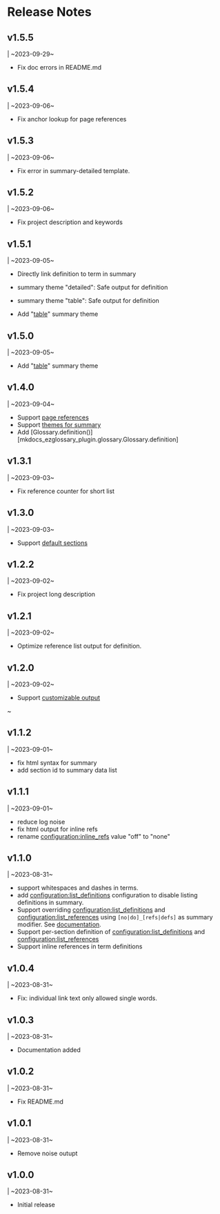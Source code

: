 # Release Notes

## v1.5.5
| ~2023-09-29~

-   Fix doc errors in README.md

## v1.5.4
| ~2023-09-06~

-   Fix anchor lookup for page references

## v1.5.3
| ~2023-09-06~

-   Fix error in summary-detailed template.

## v1.5.2
| ~2023-09-06~

-   Fix project description and keywords

## v1.5.1
| ~2023-09-05~

-   Directly link definition to term in summary
-   summary theme "detailed": Safe output for definition
-   summary theme "table": Safe output for definition

-   Add "[table](usage/summary.md#themes)" summary theme
## v1.5.0
| ~2023-09-05~

-   Add "[table](usage/summary.md#themes)" summary theme

## v1.4.0
| ~2023-09-04~

-   Support [page references](usage/pagerefs.md)
-   Support [themes for summary](usage/summary.md#themes)
-   Add [Glossary.definition()][mkdocs_ezglossary_plugin.glossary.Glossary.definition]

## v1.3.1
| ~2023-09-03~

-   Fix reference counter for short list

## v1.3.0
| ~2023-09-03~

-   Support [default sections](usage/default.md)

## v1.2.2
| ~2023-09-02~

-   Fix project long description

## v1.2.1
| ~2023-09-02~

-   Optimize reference list output for definition.

## v1.2.0
| ~2023-09-02~

-   Support [customizable output](usage/customization.md)

~
## v1.1.2
| ~2023-09-01~

-   fix html syntax for summary
-   add section id to summary data list

## v1.1.1
| ~2023-09-01~

-   reduce log noise
-   fix html output for inline refs
-   rename <configuration:inline_refs> value "off" to "none"

## v1.1.0
| ~2023-08-31~

-   support whitespaces and dashes in terms.
-   add <configuration:list_definitions> configuration to
    disable listing definitions in summary.
-   Support overriding <configuration:list_definitions> and
    <configuration:list_references> using `[no|do]_[refs|defs]`
    as summary modifier. See 
    [documentation](https://realtimeprojects.github.io/mkdocs-ezglossary/usage/summary#overriding-the-output-behaviour).
-   Support per-section definition of <configuration:list_definitions> and
    <configuration:list_references>
-   Support inline references in term definitions


## v1.0.4
| ~2023-08-31~

-   Fix: individual link text only allowed single words.

## v1.0.3
| ~2023-08-31~

-   Documentation added

## v1.0.2
| ~2023-08-31~

-   Fix README.md

## v1.0.1
| ~2023-08-31~

-   Remove noise outupt

## v1.0.0
| ~2023-08-31~

-   Initial release
